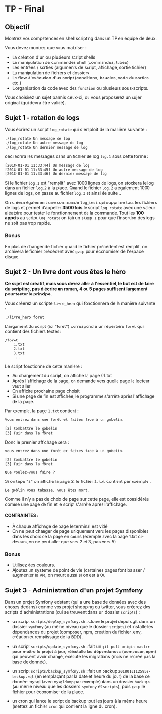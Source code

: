 # TP - Final

## Objectif

Montrez vos compétences en shell scripting dans un TP en équipe de deux.

Vous devez montrez que vous maitriser :

* La création d'un ou plusieurs script shells
* La manipulation de commandes shell (commandes, tubes)
* Les entrées / sorties (arguments de script, affichage, sortie fichier)
* La manipulation de fichiers et dossiers
* Le flow d'exécution d'un script (conditions, boucles, code de sorties etc.)
* L'organisation du code avec des `function` ou plusieurs sous-scripts.

Vous choisirez un sujet parmis ceux-ci, ou vous proposerez un sujer original (qui devra être validé).

## Sujet 1 - rotation de logs

Vous écrirez un script `log_rotate` qui s'emploit de la manière suivante :

```bash
./log_rotate Un message de log
./log_rotate Un autre message de log
./log_rotate Un dernier message de log
```

ceci écrira les messages dans un fichier de log `log.1` sous cette forme :

```
[2018-01-01 11:33:44] Un message de log
[2018-01-01 11:33:45] Un autre message de log
[2018-01-01 11:33:46] Un dernier message de log
```

Si le fichier `log.1` est "remplit" avec 1000 lignes de logs, on stockera le log dans un fichier `log.2` à la place. Quand le fichier `log.2` a également 1000 lignes de logs, on passe au fichier `log.3` et ainsi de suite…

On créera également une commande `log_test` qui supprime tout les fichiers de logs et permet d'appeller **3500 fois** le script `log_rotate` avec une valeur aléatoire pour tester le fonctionnement de la commande. Tout les **100 appels** au script `log_rotate` on fait un `sleep 1` pour que l'insertion des logs ne soit pas trop rapide.

### Bonus

En plus de changer de fichier quand le fichier précédent est remplit, on archivera le fichier précédent avec `gzip` pour économiser de l'espace disque.

## Sujet 2 - Un livre dont vous êtes le héro

**Ce sujet est créatif, mais vous devez aller à l'essentiel, le but est de faire du scripting, pas d'écrire un roman, 4 ou 5 pages suffisent largement pour tester le principe.**

Vous créerez un scripte `livre_hero` qui fonctionnera de la manière suivante :

```bash
./livre_hero foret
```

L'argument du script (ici "foret") correspond à un répertoire `foret` qui contient des fichiers textes :

```
/foret
    1.txt
    2.txt
    3.txt
    ...
```

Le script fonctionne de cette manière : 

* Au chargement du script, on affiche la page 01.txt
* Après l'affichage de la page, on demande vers quelle page le lecteur veut aller
* On affiche prochaine page choisit
* Si une page de fin est affichée, le programme s'arrête après l'affichage de la page.


Par exemple, la page `1.txt` contient :

```bash
Vous entrez dans une forêt et faites face à un gobelin.

[2] Combattre le gobelin
[3] Fuir dans la fôret
```

Donc le premier affichage sera :

```
Vous entrez dans une forêt et faites face à un gobelin.

[2] Combattre le gobelin
[3] Fuir dans la fôret

Que voulez-vous faire ? 
```

Si on tape "2" on affiche la page 2, le fichier `2.txt` contient par exemple :

```
Le goblin vous tabasse, vous êtes mort.
```

Comme il n'y a pas de choix de page sur cette page, elle est considérée comme une page de fin et le script s'arrête après l'affichage.

#### CONTRAINTES :

* À chaque affichage de page le terminal est vidé
* On ne peut changer de page uniquement vers les pages disponibles dans les choix de la page en cours (exemple avec la page 1.txt ci-dessus, on ne peut aller que vers 2 et 3, pas vers 5).

### Bonus

* Utilisez des couleurs.
* Ajoutez un système de point de vie (certaines pages font baisser / augmenter la vie, on meurt aussi si on est à 0).

## Sujet 3 - Administration d'un projet Symfony

Dans un projet Symfony existant (qui a une base de données avec des choses dedans) comme vos projet shopping ou twitter, vous créerez des scripts d'administrations (qui se trouvent dans un dossier `scripts`) :

* un script `scripts/deploy_symfony.sh` : clone le projet depuis git dans un dossier `symfony` (au même niveau que le dossier `scripts`) et installe les dépendances du projet (composer, npm, creation du fichier .env, création et remplissage de la BDD).

* un script `scripts/update_symfony.sh` : fait un `git pull origin master` pour mettre le projet à jour, réinstalle les dépendances (composer, npm) qui peuvent avoir changé, exécute les migrations (mais ne recréé pas la base de donnée).

* un script `scripts/backup_symfony.sh` : fait un backup `20180101125959-backup.sql` (en remplaçant par la date et heure du jour) de la base de donnée mysql (avec `mysqldump` par exemple) dans un dossier `backups` (au même niveau que les dossiers `symfony` et `scripts`), puis `gzip` le fichier pour économiser de la place.
* un cron qui lance le script de backup tout les jours à la même heure (mettez un fichier `cron` qui contient la ligne du cron).